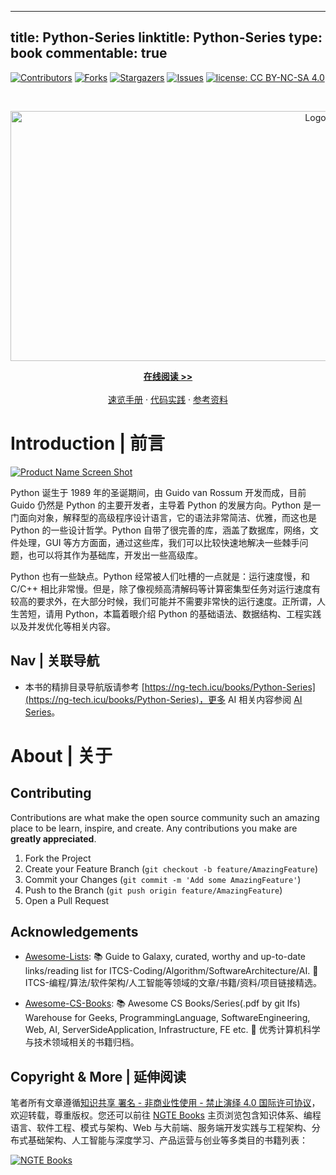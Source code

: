 
---
title: Python-Series
linktitle: Python-Series
type: book
commentable: true
---

[![Contributors][contributors-shield]][contributors-url]
[![Forks][forks-shield]][forks-url]
[![Stargazers][stars-shield]][stars-url]
[![Issues][issues-shield]][issues-url]
[![license: CC BY-NC-SA 4.0](https://img.shields.io/badge/license-CC%20BY--NC--SA%204.0-lightgrey.svg)][license-url]

<!-- PROJECT LOGO -->
<br />
<p align="center">
  <a href="https://github.com/wx-chevalier/Python-Series">
    <img src="https://assets.ng-tech.icu/item/header.svg" alt="Logo" style="width: 100vw;height: 400px" />
  </a>

  <p align="center">
    <a href="https://github.com/wx-chevalier/Python-Series"><strong>在线阅读 >> </strong></a>
    <br />
    <br />
    <a href="https://github.com/wx-chevalier/Python-Series">速览手册</a>
    ·
    <a href="https://github.com/wx-chevalier/Python-Series/issues">代码实践</a>
    ·
    <a href="https://github.com/wx-chevalier/Python-Series/issues">参考资料</a>

  </p>
</p>

<!-- ABOUT THE PROJECT -->

# Introduction | 前言

[![Product Name Screen Shot](https://s2.ax1x.com/2020/01/06/lr2YdJ.md.png)](https://example.com)

Python 诞生于 1989 年的圣诞期间，由 Guido van Rossum 开发而成，目前 Guido 仍然是 Python 的主要开发者，主导着 Python 的发展方向。Python 是一门面向对象，解释型的高级程序设计语言，它的语法非常简洁、优雅，而这也是 Python 的一些设计哲学。Python 自带了很完善的库，涵盖了数据库，网络，文件处理，GUI 等方方面面，通过这些库，我们可以比较快速地解决一些棘手问题，也可以将其作为基础库，开发出一些高级库。

Python 也有一些缺点。Python 经常被人们吐槽的一点就是：运行速度慢，和 C/C++ 相比非常慢。但是，除了像视频高清解码等计算密集型任务对运行速度有较高的要求外，在大部分时候，我们可能并不需要非常快的运行速度。正所谓，人生苦短，请用 Python，本篇着眼介绍 Python 的基础语法、数据结构、工程实践以及并发优化等相关内容。

## Nav | 关联导航

- 本书的精排目录导航版请参考 [https://ng-tech.icu/books/Python-Series](https://ng-tech.icu/books/Python-Series)，更多 AI 相关内容参阅 [AI Series](https://github.com/wx-chevalier/AI-Series)。

# About | 关于

<!-- CONTRIBUTING -->

## Contributing

Contributions are what make the open source community such an amazing place to be learn, inspire, and create. Any contributions you make are **greatly appreciated**.

1. Fork the Project
2. Create your Feature Branch (`git checkout -b feature/AmazingFeature`)
3. Commit your Changes (`git commit -m 'Add some AmazingFeature'`)
4. Push to the Branch (`git push origin feature/AmazingFeature`)
5. Open a Pull Request

<!-- ACKNOWLEDGEMENTS -->

## Acknowledgements

- [Awesome-Lists](https://github.com/wx-chevalier/Awesome-Lists): 📚 Guide to Galaxy, curated, worthy and up-to-date links/reading list for ITCS-Coding/Algorithm/SoftwareArchitecture/AI. 💫 ITCS-编程/算法/软件架构/人工智能等领域的文章/书籍/资料/项目链接精选。

- [Awesome-CS-Books](https://github.com/wx-chevalier/Awesome-CS-Books): :books: Awesome CS Books/Series(.pdf by git lfs) Warehouse for Geeks, ProgrammingLanguage, SoftwareEngineering, Web, AI, ServerSideApplication, Infrastructure, FE etc. :dizzy: 优秀计算机科学与技术领域相关的书籍归档。

## Copyright & More | 延伸阅读

笔者所有文章遵循[知识共享 署名 - 非商业性使用 - 禁止演绎 4.0 国际许可协议](https://creativecommons.org/licenses/by-nc-nd/4.0/deed.zh)，欢迎转载，尊重版权。您还可以前往 [NGTE Books](https://ng-tech.icu/books-gallery/) 主页浏览包含知识体系、编程语言、软件工程、模式与架构、Web 与大前端、服务端开发实践与工程架构、分布式基础架构、人工智能与深度学习、产品运营与创业等多类目的书籍列表：

[![NGTE Books](https://s2.ax1x.com/2020/01/18/19uXtI.png)](https://ng-tech.icu/books-gallery/)

<!-- MARKDOWN LINKS & IMAGES -->
<!-- https://www.markdownguide.org/basic-syntax/#reference-style-links -->

[contributors-shield]: https://img.shields.io/github/contributors/wx-chevalier/Python-Series.svg?style=flat-square
[contributors-url]: https://github.com/wx-chevalier/Python-Series/graphs/contributors
[forks-shield]: https://img.shields.io/github/forks/wx-chevalier/Python-Series.svg?style=flat-square
[forks-url]: https://github.com/wx-chevalier/Python-Series/network/members
[stars-shield]: https://img.shields.io/github/stars/wx-chevalier/Python-Series.svg?style=flat-square
[stars-url]: https://github.com/wx-chevalier/Python-Series/stargazers
[issues-shield]: https://img.shields.io/github/issues/wx-chevalier/Python-Series.svg?style=flat-square
[issues-url]: https://github.com/wx-chevalier/Python-Series/issues
[license-shield]: https://img.shields.io/github/license/wx-chevalier/Python-Series.svg?style=flat-square
[license-url]: https://github.com/wx-chevalier/Python-Series/blob/master/LICENSE.txt

    